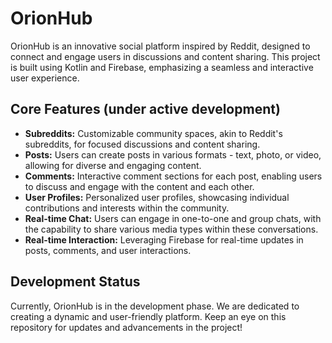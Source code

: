 # OrionHub

OrionHub is an innovative social platform inspired by Reddit, designed to connect and engage users in discussions and content sharing. This project is built using Kotlin and Firebase, emphasizing a seamless and interactive user experience.

## Core Features (under active development)

- **Subreddits:** Customizable community spaces, akin to Reddit's subreddits, for focused discussions and content sharing.
- **Posts:** Users can create posts in various formats - text, photo, or video, allowing for diverse and engaging content.
- **Comments:** Interactive comment sections for each post, enabling users to discuss and engage with the content and each other.
- **User Profiles:** Personalized user profiles, showcasing individual contributions and interests within the community.
- **Real-time Chat:** Users can engage in one-to-one and group chats, with the capability to share various media types within these conversations.
- **Real-time Interaction:** Leveraging Firebase for real-time updates in posts, comments, and user interactions.

## Development Status

Currently, OrionHub is in the development phase. We are dedicated to creating a dynamic and user-friendly platform. Keep an eye on this repository for updates and advancements in the project!

